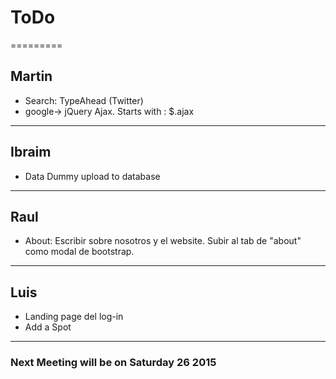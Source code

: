# ToDo
=========
## Martin
+ Search: TypeAhead (Twitter)
+ google-> jQuery Ajax. Starts with : $.ajax

----------------------------------------------------------------------------------------------------
## Ibraim
+ Data Dummy upload to database 

----------------------------------------------------------------------------------------------------
## Raul
+ About: Escribir sobre nosotros y el website. Subir al tab de "about" como modal de bootstrap.

----------------------------------------------------------------------------------------------------
## Luis
+ Landing page del log-in
+ Add a Spot

----------------------------------------------------------------------------------------------------

### Next Meeting will be on Saturday 26 2015